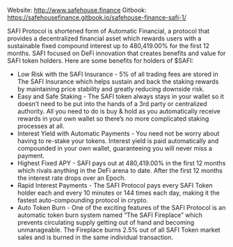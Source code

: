 Website: http://www.safehouse.finance Gitbook: https://safehousefinance.gitbook.io/safehouse-finance-safi-1/ 

SAFI Protocol is shortened form of Automatic Financial, a protocol that provides a decentralized financial asset which rewards users with a sustainable fixed compound interest up to 480,419.00% for the first 12 months. SAFI focused on DeFi innovation that creates benefits and value for SAFI token holders. Here are some benefits for holders of $SAFI:

- Low Risk with the SAFI Insurance - 5% of all trading fees are stored in The SAFI Insurance which helps sustain and back the staking rewards by maintaining price stability and greatly reducing downside risk.
- Easy and Safe Staking - The SAFI token always stays in your wallet so it doesn’t need to be put into the hands of a 3rd party or centralized authority. All you need to do is buy & hold as you automatically receive rewards in your own wallet so there’s no more complicated staking processes at all.
- Interest Yield with Automatic Payments - You need not be worry about having to re-stake your tokens. Interest yield is paid automatically and compounded in your own wallet, guaranteeing you will never miss a payment.
- Highest Fixed APY - SAFI pays out at 480,419.00% in the first 12 months which rivals anything in the DeFi arena to date. After the first 12 months the interest rate drops over an Epoch.
- Rapid Interest Payments - The SAFI Protocol pays every SAFI Token holder each and every 10 minutes or 144 times each day, making it the fastest auto-compounding protocol in crypto.
- Auto Token Burn - One of the exciting features of the SAFI Protocol is an automatic token burn system named “The SAFI Fireplace” which prevents circulating supply getting out of hand and becoming unmanageable. The Fireplace burns 2.5% out of all SAFI Token market sales and is burned in the same individual transaction.
